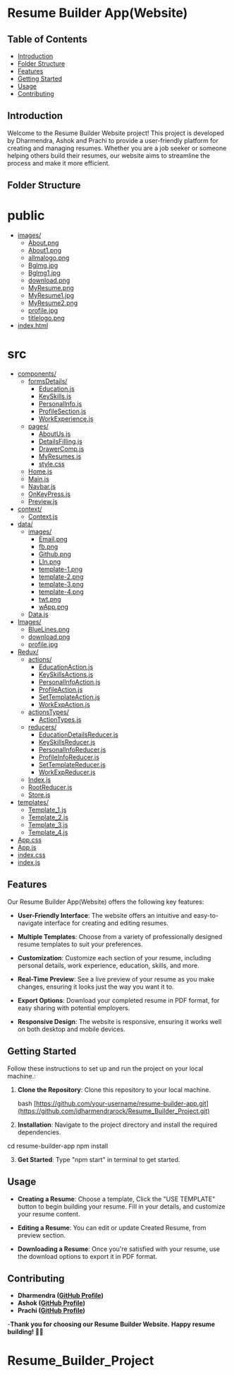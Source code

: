 # Resume Builder App(Website)

## Table of Contents

- [Introduction](#introduction)
- [Folder Structure](#Folde_Structure)
- [Features](#features)
- [Getting Started](#getting-started)
- [Usage](#usage)
- [Contributing](#contributing)

## Introduction

Welcome to the Resume Builder Website project! This project is developed by Dharmendra, Ashok and Prachi to provide a user-friendly platform for creating and managing resumes. Whether you are a job seeker or someone helping others build their resumes, our website aims to streamline the process and make it more efficient.

## Folder Structure

# public
* [images/](.\public\images)
  * [About.png](.\public\images\About.png)
  * [About1.png](.\public\images\About1.png)
  * [allmalogo.png](.\public\images\allmalogo.png)
  * [BgImg.jpg](.\public\images\BgImg.jpg)
  * [BgImg1.jpg](.\public\images\BgImg1.jpg)
  * [download.png](.\public\images\download.png)
  * [MyResume.png](.\public\images\MyResume.png)
  * [MyResume1.jpg](.\public\images\MyResume1.jpg)
  * [MyResume2.png](.\public\images\MyResume2.png)
  * [profile.jpg](.\public\images\profile.jpg)
  * [titlelogo.png](.\public\images\titlelogo.png)
* [index.html](.\public\index.html)
# src
* [components/](.\src\components)
  * [formsDetails/](.\src\components\formsDetails)
    * [Education.js](.\src\components\formsDetails\Education.js)
    * [KeySkills.js](.\src\components\formsDetails\KeySkills.js)
    * [PersonalInfo.js](.\src\components\formsDetails\PersonalInfo.js)
    * [ProfileSection.js](.\src\components\formsDetails\ProfileSection.js)
    * [WorkExperience.js](.\src\components\formsDetails\WorkExperience.js)
  * [pages/](.\src\components\pages)
    * [AboutUs.js](.\src\components\pages\AboutUs.js)
    * [DetailsFilling.js](.\src\components\pages\DetailsFilling.js)
    * [DrawerComp.js](.\src\components\pages\DrawerComp.js)
    * [MyResumes.js](.\src\components\pages\MyResumes.js)
    * [style.css](.\src\components\pages\style.css)
  * [Home.js](.\src\components\Home.js)
  * [Main.js](.\src\components\Main.js)
  * [Navbar.js](.\src\components\Navbar.js)
  * [OnKeyPress.js](.\src\components\OnKeyPress.js)
  * [Preview.js](.\src\components\Preview.js)
* [context/](.\src\context)
  * [Context.js](.\src\context\Context.js)
* [data/](.\src\data)
  * [images/](.\src\data\images)
    * [Email.png](.\src\data\images\Email.png)
    * [fb.png](.\src\data\images\fb.png)
    * [Github.png](.\src\data\images\Github.png)
    * [LIn.png](.\src\data\images\LIn.png)
    * [template-1.png](.\src\data\images\template-1.png)
    * [template-2.png](.\src\data\images\template-2.png)
    * [template-3.png](.\src\data\images\template-3.png)
    * [template-4.png](.\src\data\images\template-4.png)
    * [twt.png](.\src\data\images\twt.png)
    * [wApp.png](.\src\data\images\wApp.png)
  * [Data.js](.\src\data\Data.js)
* [Images/](.\src\Images)
  * [BlueLines.png](.\src\Images\BlueLines.png)
  * [download.png](.\src\Images\download.png)
  * [profile.jpg](.\src\Images\profile.jpg)
* [Redux/](.\src\Redux)
  * [actions/](.\src\Redux\actions)
    * [EducationAction.js](.\src\Redux\actions\EducationAction.js)
    * [KeySkillsActions.js](.\src\Redux\actions\KeySkillsActions.js)
    * [PersonalInfoAction.js](.\src\Redux\actions\PersonalInfoAction.js)
    * [ProfileAction.js](.\src\Redux\actions\ProfileAction.js)
    * [SetTemplateAction.js](.\src\Redux\actions\SetTemplateAction.js)
    * [WorkExpAction.js](.\src\Redux\actions\WorkExpAction.js)
  * [actionsTypes/](.\src\Redux\actionsTypes)
    * [ActionTypes.js](.\src\Redux\actionsTypes\ActionTypes.js)
  * [reducers/](.\src\Redux\reducers)
    * [EducationDetailsReducer.js](.\src\Redux\reducers\EducationDetailsReducer.js)
    * [KeySkillsReducer.js](.\src\Redux\reducers\KeySkillsReducer.js)
    * [PersonalInfoReducer.js](.\src\Redux\reducers\PersonalInfoReducer.js)
    * [ProfileInfoReducer.js](.\src\Redux\reducers\ProfileInfoReducer.js)
    * [SetTemplateReducer.js](.\src\Redux\reducers\SetTemplateReducer.js)
    * [WorkExpReducer.js](.\src\Redux\reducers\WorkExpReducer.js)
  * [Index.js](.\src\Redux\Index.js)
  * [RootReducer.js](.\src\Redux\RootReducer.js)
  * [Store.js](.\src\Redux\Store.js)
* [templates/](.\src\templates)
  * [Template_1.js](.\src\templates\Template_1.js)
  * [Template_2.js](.\src\templates\Template_2.js)
  * [Template_3.js](.\src\templates\Template_3.js)
  * [Template_4.js](.\src\templates\Template_4.js)
* [App.css](.\src\App.css)
* [App.js](.\src\App.js)
* [index.css](.\src\index.css)
* [index.js](.\src\index.js)

## Features

Our Resume Builder App(Website) offers the following key features:

- **User-Friendly Interface**: The website offers an intuitive and easy-to-navigate interface for creating and editing resumes.

- **Multiple Templates**: Choose from a variety of professionally designed resume templates to suit your preferences.

- **Customization**: Customize each section of your resume, including personal details, work experience, education, skills, and more.

- **Real-Time Preview**: See a live preview of your resume as you make changes, ensuring it looks just the way you want it to.
- **Export Options**: Download your completed resume in PDF format, for easy sharing with potential employers.

- **Responsive Design**: The website is responsive, ensuring it works well on both desktop and mobile devices.

## Getting Started

Follow these instructions to set up and run the project on your local machine.:

1. **Clone the Repository**: Clone this repository to your local machine.

   bash
   [https://github.com/your-username/resume-builder-app.git](https://github.com/idharmendrarock/Resume_Builder_Project.git)

2. **Installation**: Navigate to the project directory and install the required dependencies.

cd resume-builder-app
npm install

3. **Get Started**: Type "npm start" in terminal to get started.

## Usage

- **Creating a Resume**: Choose a template, Click the "USE TEMPLATE" button to begin building your resume. Fill in your details, and customize your resume content.

- **Editing a Resume**: You can edit or update Created Resume, from preview section.

- **Downloading a Resume**: Once you're satisfied with your resume, use the download options to export it in PDF format.

## Contributing

- **Dharmendra ([GitHub Profile](https://github.com/idhamrendrarock))**
- **Ashok ([GitHub Profile](https://github.com/ashok-SN))**
- **Prachi ([GitHub Profile](https://github.com/prachirahud))**

-**Thank you for choosing our Resume Builder Website.**
**Happy resume building! 📄✨**

# Resume_Builder_Project
